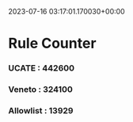 2023-07-16 03:17:01.170030+00:00
# Rule Counter 
 ### UCATE : 442600

 ### Veneto : 324100

 ### Allowlist : 13929
